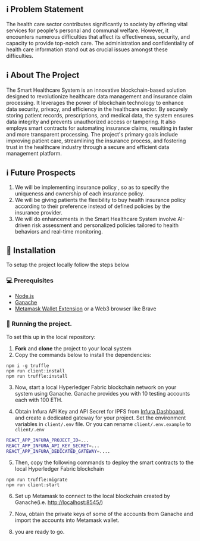 ## ℹ️ Problem Statement
The health care sector contributes significantly to society by offering vital services for people's 
personal and communal welfare. However, it encounters numerous difficulties that affect its 
effectiveness, security, and capacity to provide top-notch care. The administration and 
confidentiality of health care information stand out as crucial issues amongst these difficulties.


## ℹ️ About The Project
The Smart Healthcare System is an innovative blockchain-based solution designed to revolutionize healthcare data management and insurance claim processing. It leverages the power of blockchain technology to enhance data security, privacy, and efficiency in the healthcare sector. By securely storing patient records, prescriptions, and medical data, the system ensures data integrity and prevents unauthorized access or tampering. It also employs smart contracts for automating insurance claims, resulting in faster and more transparent processing. The project's primary goals include improving patient care, streamlining the insurance process, and fostering trust in the healthcare industry through a secure and efficient data management platform.

## ℹ️ Future Prospects
1. We will be implementing insurance policy , so as to specify the uniqueness and ownership of each insurance policy.
2. We will be giving patients the flexibility to buy health insurance policy according to their preference instead of defined policies by the insurance provider.
3. We will do enhancements in the Smart Healthcare System involve AI-driven risk assessment and personalized policies tailored to health behaviors and real-time monitoring.

<!-- GETTING STARTED -->

## 📌 Installation

To setup the project locally follow the steps below

### 💻 Prerequisites

- [Node.js](https://nodejs.org/en/download/)
- [Ganache](https://trufflesuite.com/ganache/)
- [Metamask Wallet Extension](https://docs.docker.com/compose/install/) or a Web3 browser like Brave

### 🤖 Running the project.

To set this up in the local repository:

1. **Fork** and **clone** the project to your local system
2. Copy the commands below to install the dependencies:

```
npm i -g truffle
npm run client:install
npm run truffle:install
```

3. Now, start a local Hyperledger Fabric blockchain network on your system using Ganache. Ganache provides you with 10 testing accounts each with 100 ETH. 

4. Obtain Infura API Key and API Secret for IPFS from [Infura Dashboard](https://infura.io/), and create a dedicated gateway for your project. Set the environment variables in `client/.env` file. Or you can rename `client/.env.example` to `client/.env`
```bash
REACT_APP_INFURA_PROJECT_ID=...
REACT_APP_INFURA_API_KEY_SECRET=...
REACT_APP_INFURA_DEDICATED_GATEWAY=....
```

5. Then, copy the following commands to deploy the smart contracts to the local Hyperledger Fabric blockchain 

```
npm run truffle:migrate
npm run client:start
```

6. Set up Metamask to connect to the local blockchain created by Ganache(i.e. [http://localhost:8545/](http://localhost:8545/))

7. Now, obtain the private keys of some of the accounts from Ganache and import the accounts into Metamask wallet.

8. you are ready to go.
